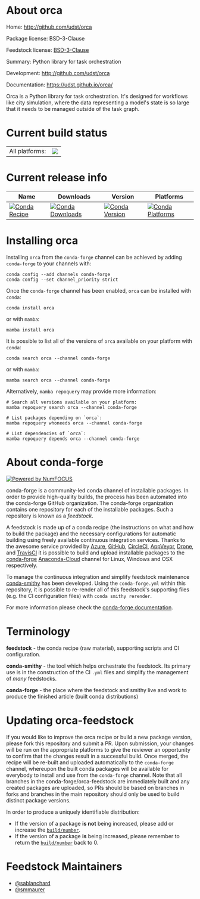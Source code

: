 About orca
==========

Home: http://github.com/udst/orca

Package license: BSD-3-Clause

Feedstock license: [BSD-3-Clause](https://github.com/conda-forge/orca-feedstock/blob/main/LICENSE.txt)

Summary: Python library for task orchestration

Development: http://github.com/udst/orca

Documentation: https://udst.github.io/orca/

Orca is a Python library for task orchestration. It's designed for
workflows like city simulation, where the data representing a model's
state is so large that it needs to be managed outside of the task graph.


Current build status
====================


<table><tr><td>All platforms:</td>
    <td>
      <a href="https://dev.azure.com/conda-forge/feedstock-builds/_build/latest?definitionId=3154&branchName=main">
        <img src="https://dev.azure.com/conda-forge/feedstock-builds/_apis/build/status/orca-feedstock?branchName=main">
      </a>
    </td>
  </tr>
</table>

Current release info
====================

| Name | Downloads | Version | Platforms |
| --- | --- | --- | --- |
| [![Conda Recipe](https://img.shields.io/badge/recipe-orca-green.svg)](https://anaconda.org/conda-forge/orca) | [![Conda Downloads](https://img.shields.io/conda/dn/conda-forge/orca.svg)](https://anaconda.org/conda-forge/orca) | [![Conda Version](https://img.shields.io/conda/vn/conda-forge/orca.svg)](https://anaconda.org/conda-forge/orca) | [![Conda Platforms](https://img.shields.io/conda/pn/conda-forge/orca.svg)](https://anaconda.org/conda-forge/orca) |

Installing orca
===============

Installing `orca` from the `conda-forge` channel can be achieved by adding `conda-forge` to your channels with:

```
conda config --add channels conda-forge
conda config --set channel_priority strict
```

Once the `conda-forge` channel has been enabled, `orca` can be installed with `conda`:

```
conda install orca
```

or with `mamba`:

```
mamba install orca
```

It is possible to list all of the versions of `orca` available on your platform with `conda`:

```
conda search orca --channel conda-forge
```

or with `mamba`:

```
mamba search orca --channel conda-forge
```

Alternatively, `mamba repoquery` may provide more information:

```
# Search all versions available on your platform:
mamba repoquery search orca --channel conda-forge

# List packages depending on `orca`:
mamba repoquery whoneeds orca --channel conda-forge

# List dependencies of `orca`:
mamba repoquery depends orca --channel conda-forge
```


About conda-forge
=================

[![Powered by
NumFOCUS](https://img.shields.io/badge/powered%20by-NumFOCUS-orange.svg?style=flat&colorA=E1523D&colorB=007D8A)](https://numfocus.org)

conda-forge is a community-led conda channel of installable packages.
In order to provide high-quality builds, the process has been automated into the
conda-forge GitHub organization. The conda-forge organization contains one repository
for each of the installable packages. Such a repository is known as a *feedstock*.

A feedstock is made up of a conda recipe (the instructions on what and how to build
the package) and the necessary configurations for automatic building using freely
available continuous integration services. Thanks to the awesome service provided by
[Azure](https://azure.microsoft.com/en-us/services/devops/), [GitHub](https://github.com/),
[CircleCI](https://circleci.com/), [AppVeyor](https://www.appveyor.com/),
[Drone](https://cloud.drone.io/welcome), and [TravisCI](https://travis-ci.com/)
it is possible to build and upload installable packages to the
[conda-forge](https://anaconda.org/conda-forge) [Anaconda-Cloud](https://anaconda.org/)
channel for Linux, Windows and OSX respectively.

To manage the continuous integration and simplify feedstock maintenance
[conda-smithy](https://github.com/conda-forge/conda-smithy) has been developed.
Using the ``conda-forge.yml`` within this repository, it is possible to re-render all of
this feedstock's supporting files (e.g. the CI configuration files) with ``conda smithy rerender``.

For more information please check the [conda-forge documentation](https://conda-forge.org/docs/).

Terminology
===========

**feedstock** - the conda recipe (raw material), supporting scripts and CI configuration.

**conda-smithy** - the tool which helps orchestrate the feedstock.
                   Its primary use is in the construction of the CI ``.yml`` files
                   and simplify the management of *many* feedstocks.

**conda-forge** - the place where the feedstock and smithy live and work to
                  produce the finished article (built conda distributions)


Updating orca-feedstock
=======================

If you would like to improve the orca recipe or build a new
package version, please fork this repository and submit a PR. Upon submission,
your changes will be run on the appropriate platforms to give the reviewer an
opportunity to confirm that the changes result in a successful build. Once
merged, the recipe will be re-built and uploaded automatically to the
`conda-forge` channel, whereupon the built conda packages will be available for
everybody to install and use from the `conda-forge` channel.
Note that all branches in the conda-forge/orca-feedstock are
immediately built and any created packages are uploaded, so PRs should be based
on branches in forks and branches in the main repository should only be used to
build distinct package versions.

In order to produce a uniquely identifiable distribution:
 * If the version of a package **is not** being increased, please add or increase
   the [``build/number``](https://docs.conda.io/projects/conda-build/en/latest/resources/define-metadata.html#build-number-and-string).
 * If the version of a package **is** being increased, please remember to return
   the [``build/number``](https://docs.conda.io/projects/conda-build/en/latest/resources/define-metadata.html#build-number-and-string)
   back to 0.

Feedstock Maintainers
=====================

* [@sablanchard](https://github.com/sablanchard/)
* [@smmaurer](https://github.com/smmaurer/)

